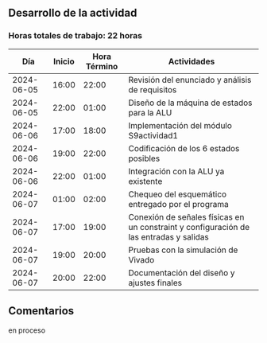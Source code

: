 ## Desarrollo de la actividad
### Horas totales de trabajo: 22 horas
| Día       | Inicio  | Hora Término | Actividades                                                      |
|-----------|---------|--------------|------------------------------------------------------------------|
| 2024-06-05| 16:00   | 22:00        | Revisión del enunciado y análisis de requisitos                 |
| 2024-06-05| 22:00   | 01:00        | Diseño de la máquina de estados para la ALU                                |
| 2024-06-06| 17:00   | 18:00        | Implementación del módulo S9actividad1                |
| 2024-06-06| 19:00   | 22:00        | Codificación de los 6 estados posibles                       |
| 2024-06-06| 22:00   | 01:00        | Integración con la ALU ya existente |
| 2024-06-07| 01:00   | 02:00        | Chequeo del esquemático entregado por el programa       |
| 2024-06-07| 17:00   | 19:00        | Conexión de señales físicas en un constraint y configuración de las entradas y salidas                     |
| 2024-06-07| 19:00   | 20:00        | Pruebas con la simulación de Vivado    
| 2024-06-07| 20:00   | 22:00        | Documentación del diseño y ajustes finales 
## Comentarios
en proceso                
